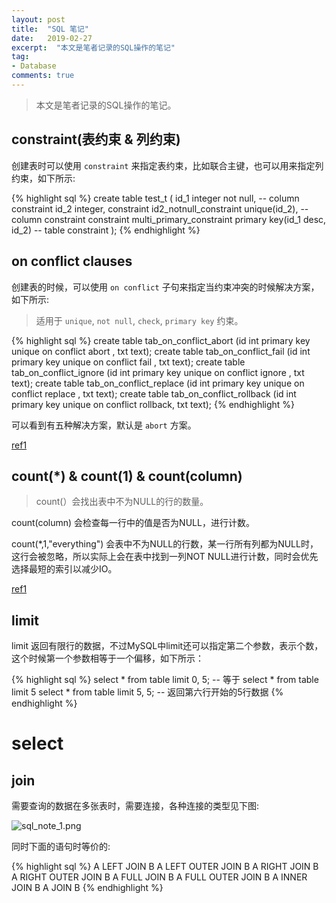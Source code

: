 ```yaml
---
layout: post
title:  "SQL 笔记"
date:   2019-02-27
excerpt:  "本文是笔者记录的SQL操作的笔记"
tag:
- Database
comments: true
---
```


> 本文是笔者记录的SQL操作的笔记。

## constraint(表约束 & 列约束)

创建表时可以使用 `constraint` 来指定表约束，比如联合主键，也可以用来指定列约束，如下所示:

{% highlight sql %}
create table test_t (
    id_1 integer not null, -- column constraint
	id_2 integer,
    constraint id2_notnull_constraint unique(id_2), -- column constraint
    constraint multi_primary_constraint primary key(id_1 desc, id_2) -- table constraint
);
{% endhighlight %}

## on conflict clauses

创建表的时候，可以使用 `on conflict` 子句来指定当约束冲突的时候解决方案，如下所示:

> 适用于 `unique`, `not null`, `check`, `primary key` 约束。

{% highlight sql %}
create table tab_on_conflict_abort    (id int primary key unique on conflict abort   , txt text);
create table tab_on_conflict_fail     (id int primary key unique on conflict fail    , txt text);
create table tab_on_conflict_ignore   (id int primary key unique on conflict ignore  , txt text);
create table tab_on_conflict_replace  (id int primary key unique on conflict replace , txt text);
create table tab_on_conflict_rollback (id int primary key unique on conflict rollback, txt text);
{% endhighlight %}

可以看到有五种解决方案，默认是 `abort` 方案。

[ref1](https://sqlite.org/lang_conflict.html)


## count(*) & count(1) & count(column)

> count(）会找出表中不为NULL的行的数量。

count(column) 会检查每一行中的值是否为NULL，进行计数。

count(*,1,"everything") 会表中不为NULL的行数，某一行所有列都为NULL时，这行会被忽略，所以实际上会在表中找到一列NOT NULL进行计数，同时会优先选择最短的索引以减少IO。

[ref1](https://www.cnblogs.com/CareySon/p/DifferenceBetweenCountStarAndCount1.html#!comments)

## limit

limit 返回有限行的数据，不过MySQL中limit还可以指定第二个参数，表示个数，这个时候第一个参数相等于一个偏移，如下所示：

{% highlight sql %}
select * from table limit 0, 5; -- 等于 select * from table limit 5
select * from table limit 5, 5; -- 返回第六行开始的5行数据
{% endhighlight %}

# select

## join

需要查询的数据在多张表时，需要连接，各种连接的类型见下图:

![sql_note_1.png]({{site.url}}/assets/images/blog/sql_note_1.png)

同时下面的语句时等价的:

{% highlight sql %}
A LEFT JOIN B            A LEFT OUTER JOIN B
A RIGHT JOIN B           A RIGHT OUTER JOIN B
A FULL JOIN B            A FULL OUTER JOIN B
A INNER JOIN B           A JOIN B
{% endhighlight %}
